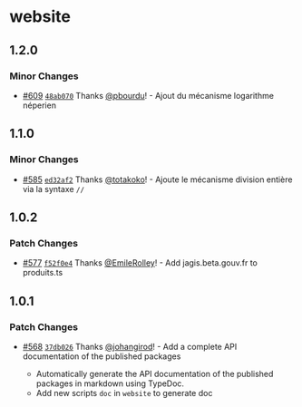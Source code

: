 # website

## 1.2.0

### Minor Changes

- [#609](https://github.com/publicodes/publicodes/pull/609) [`48ab070`](https://github.com/publicodes/publicodes/commit/48ab0703e8c8017766fa785aa02f11482d6998ba) Thanks [@pbourdu](https://github.com/pbourdu)! - Ajout du mécanisme logarithme néperien

## 1.1.0

### Minor Changes

- [#585](https://github.com/publicodes/publicodes/pull/585) [`ed32af2`](https://github.com/publicodes/publicodes/commit/ed32af259a347dae6f289120f02d9b6c08f2e056) Thanks [@totakoko](https://github.com/totakoko)! - Ajoute le mécanisme division entière via la syntaxe `//`

## 1.0.2

### Patch Changes

- [#577](https://github.com/publicodes/publicodes/pull/577) [`f52f0e4`](https://github.com/publicodes/publicodes/commit/f52f0e419d486304899eb42fdc51209150d5d0b5) Thanks [@EmileRolley](https://github.com/EmileRolley)! - Add jagis.beta.gouv.fr to produits.ts

## 1.0.1

### Patch Changes

- [#568](https://github.com/publicodes/publicodes/pull/568) [`37db026`](https://github.com/publicodes/publicodes/commit/37db026f9770d14788c1e9567ef55c5a70422896) Thanks [@johangirod](https://github.com/johangirod)! - Add a complete API documentation of the published packages

  - Automatically generate the API documentation of the published packages in markdown using TypeDoc.
  - Add new scripts `doc` in `website` to generate doc
